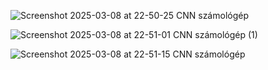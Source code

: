 ![Screenshot 2025-03-08 at 22-50-25 CNN számológép](https://github.com/user-attachments/assets/bd739428-4799-4e81-bf04-ff0bddb72ba4)

![Screenshot 2025-03-08 at 22-51-01 CNN számológép (1)](https://github.com/user-attachments/assets/a3622b32-8586-411d-87cf-062177941c0e)

![Screenshot 2025-03-08 at 22-51-15 CNN számológép](https://github.com/user-attachments/assets/c1f70fe9-30ab-4d85-a46c-416ce706cac6)
